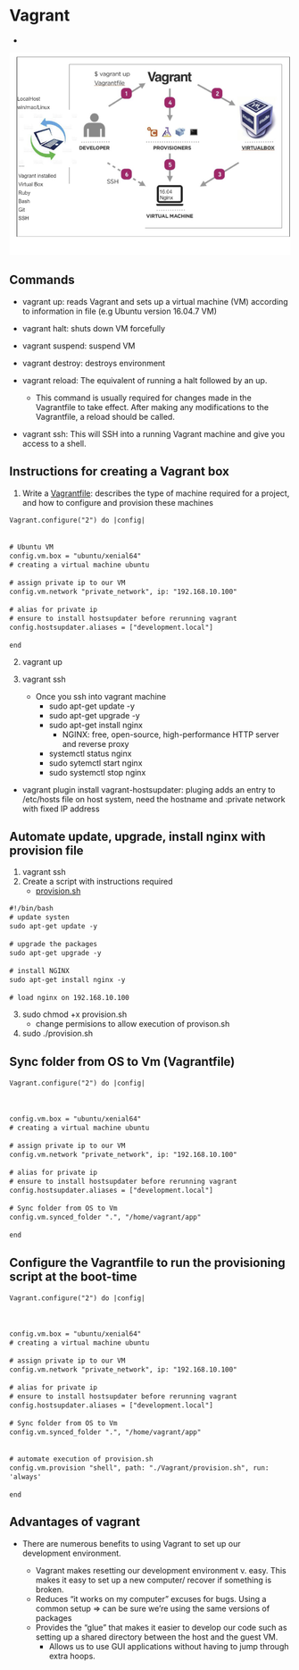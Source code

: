 # Vagrant
-
![](../images/dev-env.png)
## Commands
- vagrant up: reads Vagrant and sets up a virtual machine (VM) according to information in file (e.g Ubuntu version 16.04.7 VM)
- vagrant halt: shuts down VM forcefully
- vagrant suspend: suspend VM
- vagrant destroy: destroys environment
- vagrant reload: The equivalent of running a halt followed by an up.

	- This command is usually required for changes made in the Vagrantfile to take effect. After making any modifications to the Vagrantfile, a reload should be called.
- vagrant ssh: This will SSH into a running Vagrant machine and give you access to a shell.

## Instructions for creating a Vagrant box
1. Write a [Vagrantfile](https://github.com/jaydeegbobeh/Devops-Bootcamp/blob/main/Vagrantfile): describes the type of machine required for a project, and how to configure and provision these machines
```
Vagrant.configure("2") do |config|


# Ubuntu VM
config.vm.box = "ubuntu/xenial64"
# creating a virtual machine ubuntu

# assign private ip to our VM
config.vm.network "private_network", ip: "192.168.10.100"

# alias for private ip
# ensure to install hostsupdater before rerunning vagrant
config.hostsupdater.aliases = ["development.local"]

end
```
2. vagrant up

3. vagrant ssh
	- Once you ssh into vagrant machine
		- sudo apt-get update -y
		- sudo apt-get upgrade -y
		- sudo apt-get install nginx
			- NGINX: free, open-source, high-performance HTTP server and reverse proxy
		- systemctl status nginx
		- sudo sytemctl start nginx
		- sudo systemctl stop nginx
- vagrant plugin install vagrant-hostsupdater: pluging adds an entry to /etc/hosts file on host system, need the hostname and :private network with fixed IP address


## Automate update, upgrade, install nginx with provision file
1. vagrant ssh
2. Create a script with instructions required
	- [provision.sh](https://github.com/jaydeegbobeh/Devops-Bootcamp/blob/main/Vagrant/provision.sh)
```
#!/bin/bash
# update systen
sudo apt-get update -y

# upgrade the packages
sudo apt-get upgrade -y

# install NGINX
sudo apt-get install nginx -y

# load nginx on 192.168.10.100
```
3. sudo chmod +x provision.sh
	- change permisions to allow execution of provison.sh
4. sudo ./provision.sh

## Sync folder from OS to Vm (Vagrantfile)
```
Vagrant.configure("2") do |config|



config.vm.box = "ubuntu/xenial64"
# creating a virtual machine ubuntu

# assign private ip to our VM
config.vm.network "private_network", ip: "192.168.10.100"

# alias for private ip
# ensure to install hostsupdater before rerunning vagrant
config.hostsupdater.aliases = ["development.local"]

# Sync folder from OS to Vm
config.vm.synced_folder ".", "/home/vagrant/app"

end
```

## Configure the Vagrantfile to run the provisioning script at the boot-time
```
Vagrant.configure("2") do |config|



config.vm.box = "ubuntu/xenial64"
# creating a virtual machine ubuntu

# assign private ip to our VM
config.vm.network "private_network", ip: "192.168.10.100"

# alias for private ip
# ensure to install hostsupdater before rerunning vagrant
config.hostsupdater.aliases = ["development.local"]

# Sync folder from OS to Vm
config.vm.synced_folder ".", "/home/vagrant/app"


# automate execution of provision.sh
config.vm.provision "shell", path: "./Vagrant/provision.sh", run: 'always'

end
```
## Advantages of vagrant

- There are numerous benefits to using Vagrant to set up our development environment.

	- Vagrant makes resetting our development environment v. easy. This makes it easy to set up a new computer/ recover if something is broken.
	- Reduces “it works on my computer” excuses for bugs. Using a common setup => can be sure we’re using the same versions of packages
	- Provides the “glue” that makes it easier to develop our code such as setting up a shared directory between the host and the guest VM. 
		- Allows us to use GUI applications without having to jump through 
extra hoops.
